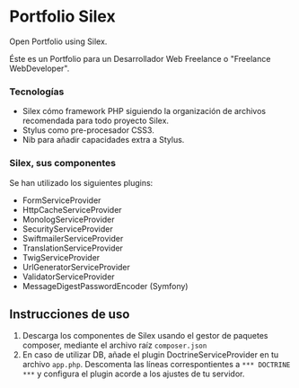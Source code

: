 Portfolio Silex
===============

Open Portfolio using Silex.

Éste es un Portfolio para un Desarrollador Web Freelance o "Freelance WebDeveloper".


### Tecnologías
* Silex cómo framework PHP siguiendo la organización de archivos recomendada para todo proyecto Silex.
* Stylus como pre-procesador CSS3.
* Nib para añadir capacidades extra a Stylus.

### Silex, sus componentes
Se han utilizado los siguientes plugins:
* FormServiceProvider
* HttpCacheServiceProvider
* MonologServiceProvider
* SecurityServiceProvider
* SwiftmailerServiceProvider
* TranslationServiceProvider
* TwigServiceProvider
* UrlGeneratorServiceProvider
* ValidatorServiceProvider
* MessageDigestPasswordEncoder (Symfony)

## Instrucciones de uso
1. Descarga los componentes de Silex usando el gestor de paquetes composer, mediante el archivo raíz `composer.json`
2. En caso de utilizar DB, añade el plugin DoctrineServiceProvider en tu archivo `app.php`. Descomenta las líneas correspontientes a `*** DOCTRINE ***` y configura el plugin acorde a los ajustes de tu servidor.
